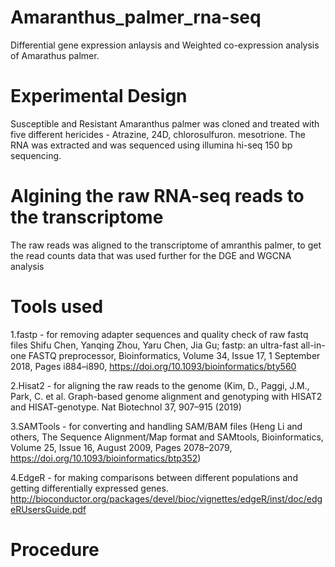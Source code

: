 # Amaranthus_palmer_rna-seq

Differential gene expression anlaysis and Weighted co-expression analysis of Amarathus palmer. 

# Experimental Design

Susceptible and Resistant Amaranthus palmer was cloned and treated with five different hericides - Atrazine, 24D, chlorosulfuron. mesotrione.
The RNA was extracted and was sequenced using illumina hi-seq 150 bp sequencing.

# Algining the raw RNA-seq reads to the transcriptome

The raw reads was aligned to the transcriptome of amranthis palmer, to get the read counts data that was used further for the DGE and WGCNA analysis

# Tools used

1.fastp - for removing adapter sequences and quality check of raw fastq files Shifu Chen, Yanqing Zhou, Yaru Chen, Jia Gu; fastp: an ultra-fast all-in-one FASTQ preprocessor, Bioinformatics, Volume 34, Issue 17, 1 September 2018, Pages i884–i890, https://doi.org/10.1093/bioinformatics/bty560

2.Hisat2 - for aligning the raw reads to the genome (Kim, D., Paggi, J.M., Park, C. et al. Graph-based genome alignment and genotyping with HISAT2 and HISAT-genotype. Nat Biotechnol 37, 907–915 (2019)

3.SAMTools - for converting and handling SAM/BAM files (Heng Li and others, The Sequence Alignment/Map format and SAMtools, Bioinformatics, Volume 25, Issue 16, August 2009, Pages 2078–2079, https://doi.org/10.1093/bioinformatics/btp352)

4.EdgeR - for making comparisons between different populations and getting differentially expressed genes. http://bioconductor.org/packages/devel/bioc/vignettes/edgeR/inst/doc/edgeRUsersGuide.pdf

# Procedure 
